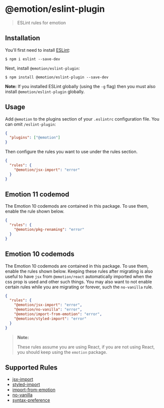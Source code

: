# @emotion/eslint-plugin

> ESLint rules for emotion

## Installation

You'll first need to install [ESLint](http://eslint.org):

```
$ npm i eslint --save-dev
```

Next, install `@emotion/eslint-plugin`:

```
$ npm install @emotion/eslint-plugin --save-dev
```

**Note:** If you installed ESLint globally (using the `-g` flag) then you must also install `@emotion/eslint-plugin` globally.

## Usage

Add `@emotion` to the plugins section of your `.eslintrc` configuration file. You can omit `/eslint-plugin`:

```json
{
  "plugins": ["@emotion"]
}
```

Then configure the rules you want to use under the rules section.

```json
{
  "rules": {
    "@emotion/jsx-import": "error"
  }
}
```

## Emotion 11 codemod

The Emotion 10 codemods are contained in this package. To use them, enable the rule shown below.

```json
{
  "rules": {
    "@emotion/pkg-renaming": "error"
  }
}
```

## Emotion 10 codemods

The Emotion 10 codemods are contained in this package. To use them, enable the rules shown below. Keeping these rules after migrating is also useful to have `jsx` from `@emotion/react` automatically imported when the css prop is used and other such things. You may also want to not enable certain rules while you are migrating or forever, such the `no-vanilla` rule.

```json
{
  "rules": {
    "@emotion/jsx-import": "error",
    "@emotion/no-vanilla": "error",
    "@emotion/import-from-emotion": "error",
    "@emotion/styled-import": "error"
  }
}
```

> **Note:**
>
> These rules assume you are using React, if you are not using React, you should keep using the `emotion` package.

## Supported Rules

- [jsx-import](https://github.com/emotion-js/emotion/blob/master/packages/eslint-plugin/docs/rules/jsx-import.md)
- [styled-import](https://github.com/emotion-js/emotion/blob/master/packages/eslint-plugin/docs/rules/styled-import.md)
- [import-from-emotion](https://github.com/emotion-js/emotion/blob/master/packages/eslint-plugin/docs/rules/import-from-emotion.md)
- [no-vanilla](https://github.com/emotion-js/emotion/blob/master/packages/eslint-plugin/docs/rules/no-vanilla.md)
- [syntax-preference](https://github.com/emotion-js/emotion/blob/master/packages/eslint-plugin/docs/rules/syntax-preference.md)
